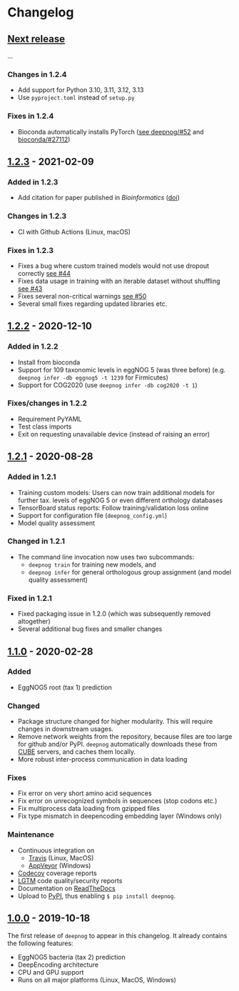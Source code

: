 # Changelog

## [Next release]
...

### Changes in 1.2.4
- Add support for Python 3.10, 3.11, 3.12, 3.13
- Use `pyproject.toml` instead of `setup.py`

### Fixes in 1.2.4
- Bioconda automatically installs PyTorch
  ([see deepnog/#52](https://github.com/univieCUBE/deepnog/pull/52) and
  [bioconda/#27112](https://github.com/bioconda/bioconda-recipes/pull/27112))


## [1.2.3] - 2021-02-09

### Added in 1.2.3
- Add citation for paper published in *Bioinformatics* ([doi](https://doi.org/10.1093/bioinformatics/btaa1051))
### Changes in 1.2.3
- CI with Github Actions (Linux, macOS)

### Fixes in 1.2.3
- Fixes a bug where custom trained models would not use dropout correctly
  [see #44](https://github.com/univieCUBE/deepnog/issues/44)
- Fixes data usage in training with an iterable dataset without shuffling
  [see #43](https://github.com/univieCUBE/deepnog/pull/43)
- Fixes several non-critical warnings
  [see #50](https://github.com/univieCUBE/deepnog/pull/50)
- Several small fixes regarding updated libraries etc.


## [1.2.2] - 2020-12-10

### Added in 1.2.2
- Install from bioconda
- Support for 109 taxonomic levels in eggNOG 5 (was three before)
  (e.g. `deepnog infer -db eggnog5 -t 1239` for Firmicutes)
- Support for COG2020 (use `deepnog infer -db cog2020 -t 1`)

### Fixes/changes in 1.2.2
- Requirement PyYAML
- Test class imports
- Exit on requesting unavailable device (instead of raising an error) 

## [1.2.1] - 2020-08-28

### Added in 1.2.1
- Training custom models: Users can now train additional models for further
  tax. levels of eggNOG 5 or even different orthology databases
- TensorBoard status reports: Follow training/validation loss online
- Support for configuration file (``deepnog_config.yml``)
- Model quality assessment

### Changed in 1.2.1
- The command line invocation now uses two subcommands:
  * ``deepnog train`` for training new models, and
  * ``deepnog infer`` for general orthologous group assignment
    (and model quality assessment)

### Fixed in 1.2.1
- Fixed packaging issue in 1.2.0 (which was subsequently removed altogether)
- Several additional bug fixes and smaller changes


## [1.1.0] - 2020-02-28

### Added
- EggNOG5 root (tax 1) prediction

### Changed
- Package structure changed for higher modularity. This will require changes
  in downstream usages.
- Remove network weights from the repository, because files are too large for
  github and/or PyPI. `deepnog` automatically downloads these from
  [CUBE](https://cube.univie.ac.at) servers, and caches them locally.
- More robust inter-process communication in data loading

### Fixes
- Fix error on very short amino acid sequences
- Fix error on unrecognized symbols in sequences (stop codons etc.)
- Fix multiprocess data loading from gzipped files
- Fix type mismatch in deepencoding embedding layer (Windows only)

### Maintenance
- Continuous integration on
  - [Travis](https://travis-ci.com/univieCUBE/deepnog/) (Linux, MacOS)
  - [AppVeyor](https://ci.appveyor.com/project/VarIr/deepnog) (Windows)
- [Codecov](https://codecov.io/gh/univieCUBE/deepnog/) coverage reports
- [LGTM](https://lgtm.com/projects/g/univieCUBE/deepnog) code quality/security reports
- Documentation on [ReadTheDocs](https://deepnog.readthedocs.io)
- Upload to [PyPI](https://pypi.org/project/deepnog/), thus enabling
  `$ pip install deepnog`.


## [1.0.0] - 2019-10-18

The first release of `deepnog` to appear in this changelog.
It already contains the following features:

- EggNOG5 bacteria (tax 2) prediction
- DeepEncoding architecture
- CPU and GPU support
- Runs on all major platforms (Linux, MacOS, Windows)

[Next release]: https://github.com/univieCUBE/deepnog/compare/v1.2.3...HEAD
[1.2.3]: https://github.com/univieCUBE/deepnog/releases/tag/v1.2.3
[1.2.2]: https://github.com/univieCUBE/deepnog/releases/tag/v1.2.2
[1.2.1]: https://github.com/univieCUBE/deepnog/releases/tag/v1.2.1
[1.1.0]: https://github.com/univieCUBE/deepnog/releases/tag/v1.1.0
[1.0.0]: https://github.com/univieCUBE/deepnog/releases/tag/v1.0.0final

[//]: # "Sections: Added, Fixed, Changed, Removed"
